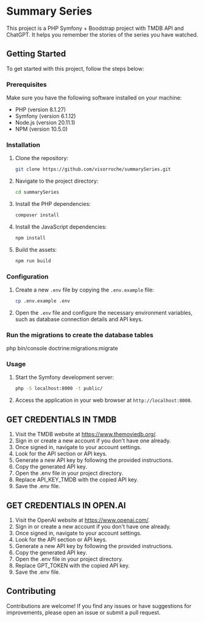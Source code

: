 # Summary Series

This project is a PHP Symfony + Boodstrap project with TMDB API and ChatGPT. It helps you remember the stories of the series you have watched.

## Getting Started

To get started with this project, follow the steps below:

### Prerequisites

Make sure you have the following software installed on your machine:

- PHP (version 8.1.27)
- Symfony (version 6.1.12)
- Node.js (version 20.11.1)
- NPM (version 10.5.0)

### Installation

1. Clone the repository:

    ```bash
    git clone https://github.com/visorroche/summarySeries.git
    ```

2. Navigate to the project directory:

    ```bash
    cd summarySeries
    ```

3. Install the PHP dependencies:

    ```bash
    composer install
    ```

4. Install the JavaScript dependencies:

    ```bash
    npm install
    ```

5. Build the assets:

    ```bash
    npm run build
    ```

### Configuration

1. Create a new `.env` file by copying the `.env.example` file:

    ```bash
    cp .env.example .env
    ```

2. Open the `.env` file and configure the necessary environment variables, such as database connection details and API keys.

### Run the migrations to create the database tables
php bin/console doctrine:migrations:migrate

### Usage

1. Start the Symfony development server:

    ```bash
    php -S localhost:8000 -t public/
    ```

2. Access the application in your web browser at `http://localhost:8000`.

## GET CREDENTIALS IN TMDB

1. Visit the TMDB website at https://www.themoviedb.org/.
2. Sign in or create a new account if you don't have one already.
3. Once signed in, navigate to your account settings.
4. Look for the API section or API keys.
5. Generate a new API key by following the provided instructions.
6. Copy the generated API key.
7. Open the .env file in your project directory.
8. Replace API_KEY_TMDB with the copied API key.
9. Save the .env file.

## GET CREDENTIALS IN OPEN.AI

1. Visit the OpenAI website at https://www.openai.com/.
2. Sign in or create a new account if you don't have one already.
3. Once signed in, navigate to your account settings.
4. Look for the API section or API keys.
5. Generate a new API key by following the provided instructions.
5. Copy the generated API key.
6. Open the .env file in your project directory.
7. Replace GPT_TOKEN with the copied API key.
8. Save the .env file.

## Contributing

Contributions are welcome! If you find any issues or have suggestions for improvements, please open an issue or submit a pull request.

